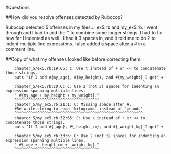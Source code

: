 #Questions

##How did you resolve offenses detected by Rubocop?

Rubocop detected 5 offenses in my files.... ex5.rb and my_ex5.rb. 
I went through and I had to add the '\' to combine some longer strings. 
I had to fix how far I indented as well.. I had it 3 spaces in, and it told me to do 2 to indent 
multiple line expressions.
I also added a space after a # in a comment line.

##Copy of what my offenses looked like before correcting them:

        chapter_5/ex5.rb:19:65: C: Use \ instead of + or << to concatenate those strings.
        puts "If I add #{my_age}, #{my_height}, and #{my_weight} I get" +
                                                                ^
        chapter_5/ex5.rb:20:6: C: Use 2 (not 3) spaces for indenting an expression spanning multiple lines.
        " #{my_age + my_height + my_weight}."
        ^^^^^^^^^^^^^^^^^^^^^^^^^^^^^^^^^^^^^
        chapter_5/my_ex5.rb:21:1: C: Missing space after #.
        #Re-write string to read 'kilograms' instead of 'pounds'
        ^^^^^^^^^^^^^^^^^^^^^^^^^^^^^^^^^^^^^^^^^^^^^^^^^^^^^^^^
        chapter_5/my_ex5.rb:32:65: C: Use \ instead of + or << to concatenate those strings.
        puts "If I add #{_age}, #{_height_cm}, and #{_weight_kg} I get" +
                                                                ^
        chapter_5/my_ex5.rb:33:6: C: Use 2 (not 3) spaces for indenting an expression spanning multiple lines.
        " #{_age + _height_cm + _weight_kg}."
        ^^^^^^^^^^^^^^^^^^^^^^^^^^^^^^^^^^^^^
